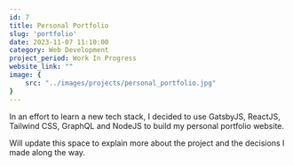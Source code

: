 ```yaml
---
id: 7
title: Personal Portfolio
slug: 'portfolio'
date: 2023-11-07 11:10:00
category: Web Development
project_period: Work In Progress
website_link: ""
image: {
	src: "../images/projects/personal_portfolio.jpg"
}
---
```


In an effort to learn a new tech stack, I decided to use GatsbyJS, ReactJS, Tailwind CSS, GraphQL and NodeJS to build my personal portfolio website.

Will update this space to explain more about the project and the decisions I made along the way.
